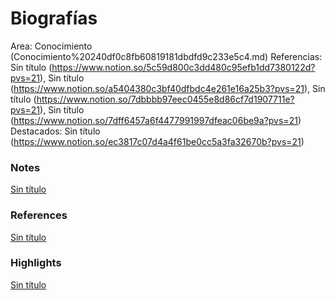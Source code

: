 # Biografías

Area: Conocimiento (Conocimiento%20240df0c8fb60819181dbdfd9c233e5c4.md)
Referencias: Sin título (https://www.notion.so/5c59d800c3dd480c95efb1dd7380122d?pvs=21), Sin título (https://www.notion.so/a5404380c3bf40dfbdc4e261e16a25b3?pvs=21), Sin título (https://www.notion.so/7dbbbb97eec0455e8d86cf7d1907711e?pvs=21), Sin título (https://www.notion.so/7dff6457a6f4477991997dfeac06be9a?pvs=21)
Destacados: Sin título (https://www.notion.so/ec3817c07d4a4f61be0cc5a3fa32670b?pvs=21)

### Notes

[Sin título](Sin%20ti%CC%81tulo%20240df0c8fb6081249b0fc5bccd7591da.csv)

### References

[Sin título](Sin%20ti%CC%81tulo%20240df0c8fb608120a39fe2fd232228e6.csv)

### Highlights

[Sin título](Sin%20ti%CC%81tulo%20240df0c8fb60816a8cbbfc6cf4efac92.csv)